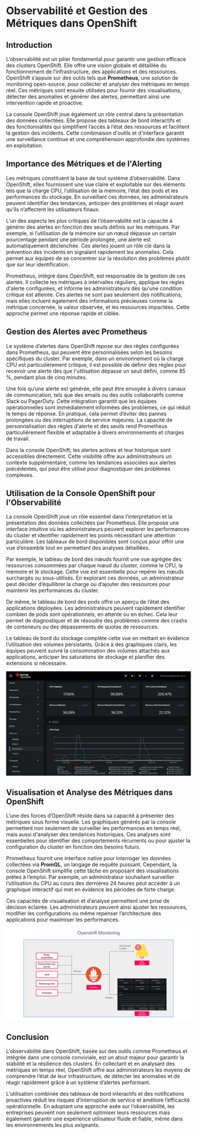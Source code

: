 # Observabilité et Gestion des Métriques dans OpenShift

## Introduction

L’observabilité est un pilier fondamental pour garantir une gestion efficace des clusters OpenShift. Elle offre une vision globale et détaillée du fonctionnement de l’infrastructure, des applications et des ressources. OpenShift s’appuie sur des outils tels que **Prometheus**, une solution de monitoring open-source, pour collecter et analyser des métriques en temps réel. Ces métriques sont ensuite utilisées pour fournir des visualisations, détecter des anomalies et générer des alertes, permettant ainsi une intervention rapide et proactive.

La console OpenShift joue également un rôle central dans la présentation des données collectées. Elle propose des tableaux de bord interactifs et des fonctionnalités qui simplifient l’accès à l’état des ressources et facilitent la gestion des incidents. Cette combinaison d'outils et d'interface garantit une surveillance continue et une compréhension approfondie des systèmes en exploitation.



## Importance des Métriques et de l'Alerting

Les métriques constituent la base de tout système d’observabilité. Dans OpenShift, elles fournissent une vue claire et exploitable sur des éléments tels que la charge CPU, l’utilisation de la mémoire, l’état des pods et les performances du stockage. En surveillant ces données, les administrateurs peuvent identifier des tendances, anticiper des problèmes et réagir avant qu’ils n’affectent les utilisateurs finaux.

L’un des aspects les plus critiques de l’observabilité est la capacité à générer des alertes en fonction des seuils définis sur les métriques. Par exemple, si l’utilisation de la mémoire sur un nœud dépasse un certain pourcentage pendant une période prolongée, une alerte est automatiquement déclenchée. Ces alertes jouent un rôle clé dans la prévention des incidents en signalant rapidement les anomalies. Cela permet aux équipes de se concentrer sur la résolution des problèmes plutôt que sur leur identification.

Prometheus, intégré dans OpenShift, est responsable de la gestion de ces alertes. Il collecte les métriques à intervalles réguliers, applique les règles d'alerte configurées, et informe les administrateurs dès qu'une condition critique est atteinte. Ces alertes ne sont pas seulement des notifications, mais elles incluent également des informations précieuses comme la métrique concernée, la valeur observée, et les ressources impactées. Cette approche permet une réponse rapide et ciblée.



## Gestion des Alertes avec Prometheus

Le système d’alertes dans OpenShift repose sur des règles configurées dans Prometheus, qui peuvent être personnalisées selon les besoins spécifiques du cluster. Par exemple, dans un environnement où la charge CPU est particulièrement critique, il est possible de définir des règles pour recevoir une alerte dès que l'utilisation dépasse un seuil défini, comme 85 %, pendant plus de cinq minutes.

Une fois qu’une alerte est générée, elle peut être envoyée à divers canaux de communication, tels que des emails ou des outils collaboratifs comme Slack ou PagerDuty. Cette intégration garantit que les équipes opérationnelles sont immédiatement informées des problèmes, ce qui réduit le temps de réponse. En pratique, cela permet d’éviter des pannes prolongées ou des interruptions de service majeures. La capacité de personnalisation des règles d'alerte et des seuils rend Prometheus particulièrement flexible et adaptable à divers environnements et charges de travail.

Dans la console OpenShift, les alertes actives et leur historique sont accessibles directement. Cette visibilité offre aux administrateurs un contexte supplémentaire, comme les tendances associées aux alertes précédentes, qui peut être utilisé pour diagnostiquer des problèmes complexes.


## Utilisation de la Console OpenShift pour l'Observabilité

La console OpenShift joue un rôle essentiel dans l’interprétation et la présentation des données collectées par Prometheus. Elle propose une interface intuitive où les administrateurs peuvent explorer les performances du cluster et identifier rapidement les points nécessitant une attention particulière. Les tableaux de bord disponibles sont conçus pour offrir une vue d’ensemble tout en permettant des analyses détaillées.

Par exemple, le tableau de bord des nœuds fournit une vue agrégée des ressources consommées par chaque nœud du cluster, comme le CPU, la mémoire et le stockage. Cette vue est essentielle pour repérer les nœuds surchargés ou sous-utilisés. En explorant ces données, un administrateur peut décider d’équilibrer la charge ou d’ajouter des ressources pour maintenir les performances du cluster.

De même, le tableau de bord des pods offre un aperçu de l’état des applications déployées. Les administrateurs peuvent rapidement identifier combien de pods sont opérationnels, en attente ou en échec. Cela leur permet de diagnostiquer et de résoudre des problèmes comme des crashs de conteneurs ou des dépassements de quotas de ressources.

Le tableau de bord du stockage complète cette vue en mettant en évidence l’utilisation des volumes persistants. Grâce à des graphiques clairs, les équipes peuvent suivre la consommation des volumes attachés aux applications, anticiper les saturations de stockage et planifier des extensions si nécessaire.

![Openshift Monitoring](./images/Console-monitoring-openshift.png)

## Visualisation et Analyse des Métriques dans OpenShift

L’une des forces d’OpenShift réside dans sa capacité à présenter des métriques sous forme visuelle. Les graphiques générés par la console permettent non seulement de surveiller les performances en temps réel, mais aussi d'analyser des tendances historiques. Ces analyses sont essentielles pour identifier des comportements récurrents ou pour ajuster la configuration du cluster en fonction des besoins futurs.

Prometheus fournit une interface native pour interroger les données collectées via **PromQL**, un langage de requête puissant. Cependant, la console OpenShift simplifie cette tâche en proposant des visualisations prêtes à l’emploi. Par exemple, un administrateur souhaitant surveiller l’utilisation du CPU au cours des dernières 24 heures peut accéder à un graphique interactif qui met en évidence les périodes de forte charge.

Ces capacités de visualisation et d’analyse permettent une prise de décision éclairée. Les administrateurs peuvent ainsi ajuster les ressources, modifier les configurations ou même repenser l’architecture des applications pour maximiser les performances.


![Openshift Monitoring](./images/Openshift-Monitoring.svg)


## Conclusion

L’observabilité dans OpenShift, basée sur des outils comme Prometheus et intégrée dans une console conviviale, est un atout majeur pour garantir la stabilité et la résilience des clusters. En collectant et en analysant des métriques en temps réel, OpenShift offre aux administrateurs les moyens de comprendre l’état de leur infrastructure, de détecter les anomalies et de réagir rapidement grâce à un système d’alertes performant.

L’utilisation combinée des tableaux de bord interactifs et des notifications proactives réduit les risques d’interruption de service et améliore l’efficacité opérationnelle. En adoptant une approche axée sur l’observabilité, les entreprises peuvent non seulement optimiser leurs ressources mais également garantir une expérience utilisateur fluide et fiable, même dans les environnements les plus exigeants.